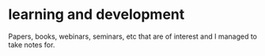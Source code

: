 # learning and development

Papers, books, webinars, seminars, etc that are of interest and I managed to take notes for.
